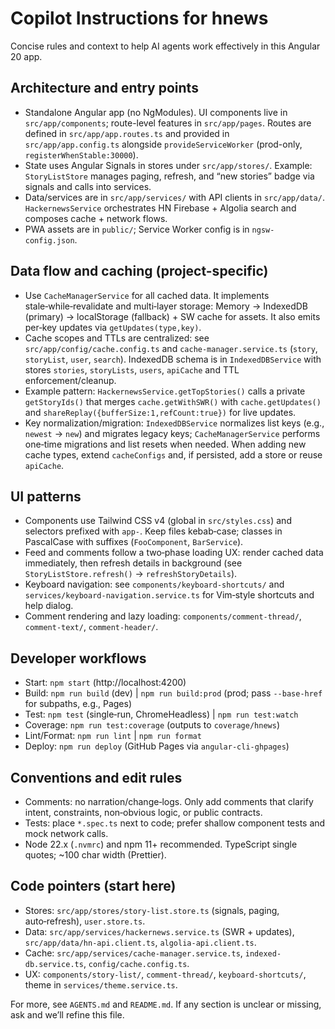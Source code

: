 # Copilot Instructions for hnews

Concise rules and context to help AI agents work effectively in this Angular 20 app.

## Architecture and entry points

- Standalone Angular app (no NgModules). UI components live in `src/app/components`; route-level features in `src/app/pages`. Routes are defined in `src/app/app.routes.ts` and provided in `src/app/app.config.ts` alongside `provideServiceWorker` (prod-only, `registerWhenStable:30000`).
- State uses Angular Signals in stores under `src/app/stores/`. Example: `StoryListStore` manages paging, refresh, and “new stories” badge via signals and calls into services.
- Data/services are in `src/app/services/` with API clients in `src/app/data/`. `HackernewsService` orchestrates HN Firebase + Algolia search and composes cache + network flows.
- PWA assets are in `public/`; Service Worker config is in `ngsw-config.json`.

## Data flow and caching (project-specific)

- Use `CacheManagerService` for all cached data. It implements stale‑while‑revalidate and multi‑layer storage: Memory → IndexedDB (primary) → localStorage (fallback) + SW cache for assets. It also emits per‑key updates via `getUpdates(type,key)`.
- Cache scopes and TTLs are centralized: see `src/app/config/cache.config.ts` and `cache-manager.service.ts` (`story`, `storyList`, `user`, `search`). IndexedDB schema is in `IndexedDBService` with stores `stories`, `storyLists`, `users`, `apiCache` and TTL enforcement/cleanup.
- Example pattern: `HackernewsService.getTopStories()` calls a private `getStoryIds()` that merges `cache.getWithSWR()` with `cache.getUpdates()` and `shareReplay({bufferSize:1,refCount:true})` for live updates.
- Key normalization/migration: `IndexedDBService` normalizes list keys (e.g., `newest` → `new`) and migrates legacy keys; `CacheManagerService` performs one‑time migrations and list resets when needed. When adding new cache types, extend `cacheConfigs` and, if persisted, add a store or reuse `apiCache`.

## UI patterns

- Components use Tailwind CSS v4 (global in `src/styles.css`) and selectors prefixed with `app-`. Keep files kebab‑case; classes in PascalCase with suffixes (`FooComponent`, `BarService`).
- Feed and comments follow a two‑phase loading UX: render cached data immediately, then refresh details in background (see `StoryListStore.refresh()` → `refreshStoryDetails`).
- Keyboard navigation: see `components/keyboard-shortcuts/` and `services/keyboard-navigation.service.ts` for Vim‑style shortcuts and help dialog.
- Comment rendering and lazy loading: `components/comment-thread/`, `comment-text/`, `comment-header/`.

## Developer workflows

- Start: `npm start` (http://localhost:4200)
- Build: `npm run build` (dev) | `npm run build:prod` (prod; pass `--base-href` for subpaths, e.g., Pages)
- Test: `npm test` (single‑run, ChromeHeadless) | `npm run test:watch`
- Coverage: `npm run test:coverage` (outputs to `coverage/hnews`)
- Lint/Format: `npm run lint` | `npm run format`
- Deploy: `npm run deploy` (GitHub Pages via `angular-cli-ghpages`)

## Conventions and edit rules

- Comments: no narration/change‑logs. Only add comments that clarify intent, constraints, non‑obvious logic, or public contracts.
- Tests: place `*.spec.ts` next to code; prefer shallow component tests and mock network calls.
- Node 22.x (`.nvmrc`) and npm 11+ recommended. TypeScript single quotes; ~100 char width (Prettier).

## Code pointers (start here)

- Stores: `src/app/stores/story-list.store.ts` (signals, paging, auto‑refresh), `user.store.ts`.
- Data: `src/app/services/hackernews.service.ts` (SWR + updates), `src/app/data/hn-api.client.ts`, `algolia-api.client.ts`.
- Cache: `src/app/services/cache-manager.service.ts`, `indexed-db.service.ts`, `config/cache.config.ts`.
- UX: `components/story-list/`, `comment-thread/`, `keyboard-shortcuts/`, theme in `services/theme.service.ts`.

For more, see `AGENTS.md` and `README.md`. If any section is unclear or missing, ask and we’ll refine this file.
